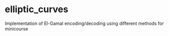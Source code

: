 # elliptic_curves
Implementation of El-Gamal encoding/decoding using different methods for minicourse 
